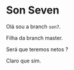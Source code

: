 
# Son Seven

Olá sou a branch `son7`.

Filha da branch master.

Será que teremos netos ?

Claro que sim.
